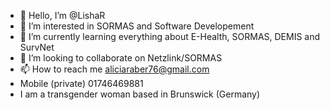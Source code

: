 - 👋 Hello, I’m @LishaR
- 👀 I’m interested in SORMAS and Software Developement
- 🌱 I’m currently learning everything about E-Health, SORMAS, DEMIS and SurvNet
- 💞️ I’m looking to collaborate on Netzlink/SORMAS
- 📫 How to reach me aliciaraber76@gmail.com
- Mobile (private) 01746469881
- I am a transgender woman based in Brunswick (Germany)

